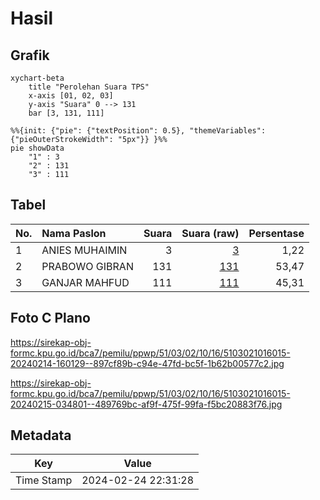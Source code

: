 # Hasil

## Grafik

```mermaid
xychart-beta
    title "Perolehan Suara TPS"
    x-axis [01, 02, 03]
    y-axis "Suara" 0 --> 131
    bar [3, 131, 111]
```

```mermaid
%%{init: {"pie": {"textPosition": 0.5}, "themeVariables": {"pieOuterStrokeWidth": "5px"}} }%%
pie showData
    "1" : 3
    "2" : 131
    "3" : 111
```

## Tabel

| No. | Nama Paslon    | Suara | Suara (raw) | Persentase |
|:--- |:-------------- | -----:| -----------:| ----------:|
| 1   | ANIES MUHAIMIN | 3     | [3][p-1]    | 1,22       |
| 2   | PRABOWO GIBRAN | 131   | [131][p-2]  | 53,47      |
| 3   | GANJAR MAHFUD  | 111   | [111][p-3]  | 45,31      |


[p-1]: https://github.com/gigit-pemilu/pemilu-2024-51-bali/blob/main/pilpres/hitung-suara/sub/51-bali/sub/03-badung/sub/02-mengwi/sub/1016-lukluk/sub/015-tps/sub/paslon-1.txt
[p-2]: https://github.com/gigit-pemilu/pemilu-2024-51-bali/blob/main/pilpres/hitung-suara/sub/51-bali/sub/03-badung/sub/02-mengwi/sub/1016-lukluk/sub/015-tps/sub/paslon-2.txt
[p-3]: https://github.com/gigit-pemilu/pemilu-2024-51-bali/blob/main/pilpres/hitung-suara/sub/51-bali/sub/03-badung/sub/02-mengwi/sub/1016-lukluk/sub/015-tps/sub/paslon-3.txt

## Foto C Plano

https://sirekap-obj-formc.kpu.go.id/bca7/pemilu/ppwp/51/03/02/10/16/5103021016015-20240214-160129--897cf89b-c94e-47fd-bc5f-1b62b00577c2.jpg

https://sirekap-obj-formc.kpu.go.id/bca7/pemilu/ppwp/51/03/02/10/16/5103021016015-20240215-034801--489769bc-af9f-475f-99fa-f5bc20883f76.jpg


## Metadata

| Key        | Value               |
| ---------- | ------------------- |
| Time Stamp | 2024-02-24 22:31:28 |




